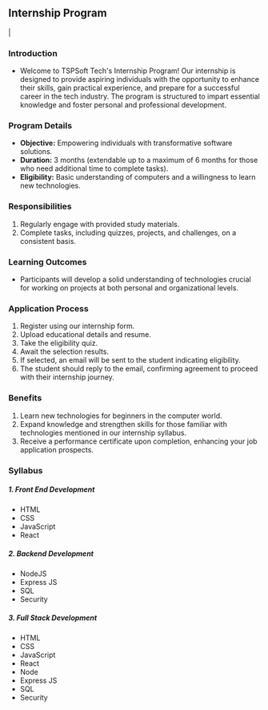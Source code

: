 ## Internship Program
|
### Introduction
  - Welcome to TSPSoft Tech's Internship Program! Our internship is designed to provide aspiring individuals with the opportunity to enhance their skills, gain practical experience, and prepare for a successful career in the tech industry. The program is structured to impart essential knowledge and foster personal and professional development.

### Program Details

- **Objective:** Empowering individuals with transformative software solutions.
- **Duration:** 3 months (extendable up to a maximum of 6 months for those who need additional time to complete tasks).
- **Eligibility:** Basic understanding of computers and a willingness to learn new technologies.

### Responsibilities

1. Regularly engage with provided study materials.
2. Complete tasks, including quizzes, projects, and challenges, on a consistent basis.

### Learning Outcomes
  - Participants will develop a solid understanding of technologies crucial for working on projects at both personal and organizational levels.

### Application Process

1. Register using our internship form.
2. Upload educational details and resume.
3. Take the eligibility quiz.
4. Await the selection results.
5. If selected, an email will be sent to the student indicating eligibility.
6. The student should reply to the email, confirming agreement to proceed with their internship journey.


### Benefits

1. Learn new technologies for beginners in the computer world.
2. Expand knowledge and strengthen skills for those familiar with technologies mentioned in our internship syllabus.
3. Receive a performance certificate upon completion, enhancing your job application prospects.

### Syllabus

##### 1. Front End Development
   - HTML
   - CSS
   - JavaScript
   - React

##### 2. Backend Development
   - NodeJS
   - Express JS
   - SQL
   - Security

##### 3. Full Stack Development
   - HTML
   - CSS
   - JavaScript
   - React
   - Node
   - Express JS
   - SQL
   - Security